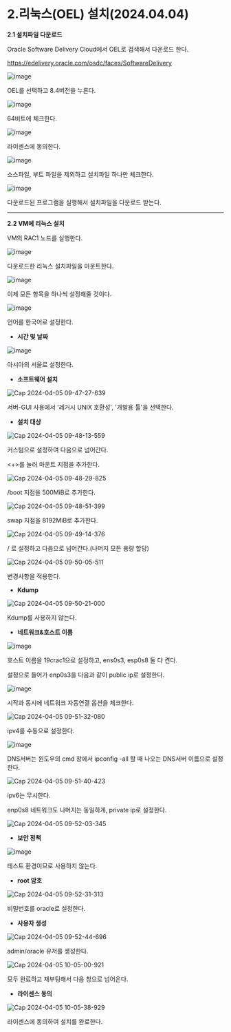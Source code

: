 # 2.리눅스(OEL) 설치(2024.04.04)

**2.1 설치파일 다운로드**

Oracle Software Delivery Cloud에서 OEL로 검색해서 다운로드 한다.

https://edelivery.oracle.com/osdc/faces/SoftwareDelivery

![image](https://github.com/oraclejyp/19c_rac_inst/assets/133745372/e3be0512-c2ba-412d-a273-0925c2b81bcb)

OEL를 선택하고 8.4버전을 누른다.

![image](https://github.com/oraclejyp/19c_rac_inst/assets/133745372/9fee9467-5cde-47ff-99a3-3e406f1acd22)

64비트에 체크한다.

![image](https://github.com/oraclejyp/19c_rac_inst/assets/133745372/bd3c6c33-bc94-43df-81bd-70438c0c5cd7)

라이센스에 동의한다.

![image](https://github.com/oraclejyp/19c_rac_inst/assets/133745372/29cbd489-7eda-413e-acf2-76f98879c917)

소스파일, 부트 파일을 제외하고 설치파일 하나만 체크한다.

![image](https://github.com/oraclejyp/19c_rac_inst/assets/133745372/6685e1bc-6ca2-48bf-b074-d764cd5d1d8d)

다운로드된 프로그램을 실행해서 설치파일을 다운로드 받는다.

---
**2.2 VM에 리눅스 설치**

VM의 RAC1 노드를 실행한다.

![image](https://github.com/oraclejyp/19c_rac_inst/assets/133745372/d74a2a06-9db7-4180-b0cd-d57942f999f6)

다운로드한 리눅스 설치파일을 마운트한다.

![image](https://github.com/oraclejyp/19c_rac_inst/assets/133745372/87451726-8f58-41ce-82f1-7dfd0897e0f3)

이제 모든 항목을 하나씩 설정해줄 것이다.

![image](https://github.com/oraclejyp/19c_rac_inst/assets/133745372/79d20078-c189-41ed-bf18-7b1b97f8b627)

언어를 한국어로 설정한다.

- **시간 및 날짜**

![image](https://github.com/oraclejyp/19c_rac_inst/assets/133745372/60653a44-ba9e-4218-a860-2a5260b68c56)

아시아의 서울로 설정한다.


- **소프트웨어 설치**

![Cap 2024-04-05 09-47-27-639](https://github.com/oraclejyp/19c_rac_inst/assets/133745372/79f58e27-506f-4503-8162-8d7b64dade30)

서버-GUI 사용에서 '레거시 UNIX 호환성', '개발용 툴'을 선택한다.

- **설치 대상**

![Cap 2024-04-05 09-48-13-559](https://github.com/oraclejyp/19c_rac_inst/assets/133745372/cdce7c52-3ac0-4c06-9aea-88d1a0ff1c69)

커스텀으로 설정하여 다음으로 넘어간다.

<+>를 눌러 마운트 지점을 추가한다.

![Cap 2024-04-05 09-48-29-825](https://github.com/oraclejyp/19c_rac_inst/assets/133745372/9021b0ae-32a0-4d21-b34a-5f060a1126fd)

/boot 지점을 500MiB로 추가한다.

![Cap 2024-04-05 09-48-51-399](https://github.com/oraclejyp/19c_rac_inst/assets/133745372/67651066-1864-44cc-91b4-612346b03d64)

swap 지점을 8192MiB로 추가한다.

![Cap 2024-04-05 09-49-14-376](https://github.com/oraclejyp/19c_rac_inst/assets/133745372/c917f9cb-1956-4034-9324-1bf81cf72fd3)

/ 로 설정하고 다음으로 넘어간다.(나머지 모든 용량 할당)

![Cap 2024-04-05 09-50-05-511](https://github.com/oraclejyp/19c_rac_inst/assets/133745372/0eb2bdb4-20c3-44d8-be2d-6cc0fb45e1d0)

변경사항을 적용한다.

- **Kdump**

![Cap 2024-04-05 09-50-21-000](https://github.com/oraclejyp/19c_rac_inst/assets/133745372/b5a85ba7-f520-41ba-8250-e2c0be451471)

Kdump를 사용하지 않는다.

- **네트워크&호스트 이름**

![image](https://github.com/oraclejyp/19c_rac_inst/assets/133745372/1549cbee-3ec2-438c-81bb-be569b4b59bd)

호스트 이름을 19crac1으로 설정하고, ens0s3, esp0s8 둘 다 켠다.

설정으로 들어가 enp0s3을 다음과 같이 public ip로 설정한다.

![image](https://github.com/oraclejyp/19c_rac_inst/assets/133745372/56aff0d6-fbe3-4a2a-812b-598473aa6227)

시작과 동시에 네트워크 자동연결 옵션을 체크한다.

![Cap 2024-04-05 09-51-32-080](https://github.com/oraclejyp/19c_rac_inst/assets/133745372/28277bb7-09fc-44ed-8a22-e86c769a7f89)

ipv4를 수동으로 설정한다.

![image](https://github.com/oraclejyp/19c_rac_inst/assets/133745372/665be6c6-6b27-4e09-88d6-8d8f386088b1)

DNS서버는 윈도우의 cmd 창에서 ipconfig -all 할 때 나오는 DNS서버 이름으로 설정한다.

![Cap 2024-04-05 09-51-40-423](https://github.com/oraclejyp/19c_rac_inst/assets/133745372/66ef3e50-a0a4-4ce8-beb6-b8f0e53353f0)

ipv6는 무시한다.

enp0s8 네트워크도 나머지는 동일하게, private ip로 설정한다.

![Cap 2024-04-05 09-52-03-345](https://github.com/oraclejyp/19c_rac_inst/assets/133745372/1970c9ed-6cf0-4091-9976-1ff997dfd957)

- **보안 정책**

![image](https://github.com/oraclejyp/19c_rac_inst/assets/133745372/4d8f0121-cc78-4561-9c75-b8199367c100)

테스트 환경이므로 사용하지 않는다.

- **root 암호**

![Cap 2024-04-05 09-52-31-313](https://github.com/oraclejyp/19c_rac_inst/assets/133745372/424f5846-f026-41ad-83e2-aa82750a2cb3)

비밀번호를 oracle로 설정한다.

- **사용자 생성**

![Cap 2024-04-05 09-52-44-696](https://github.com/oraclejyp/19c_rac_inst/assets/133745372/1eac85df-b80d-4e00-b0ff-60df125c8019)

admin/oracle 유저를 생성한다.

![Cap 2024-04-05 10-05-00-921](https://github.com/oraclejyp/19c_rac_inst/assets/133745372/7d897cdd-6056-4328-8c70-70afa0dcb6e9)

모두 완료하고 재부팅해서 다음 창으로 넘어온다.



- **라이센스 동의**

![Cap 2024-04-05 10-05-38-929](https://github.com/oraclejyp/19c_rac_inst/assets/133745372/e5bfbf8b-2a19-41ab-8555-c2b86f0aabf2)

라이센스에 동의하여 설치를 완료한다.

